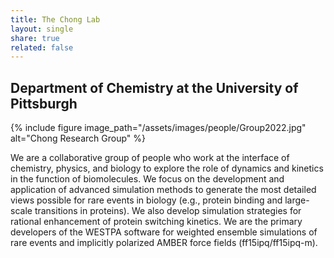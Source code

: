```yaml
---
title: The Chong Lab
layout: single
share: true
related: false
---
```

## Department of Chemistry at the University of Pittsburgh

{% include figure image_path="/assets/images/people/Group2022.jpg" alt="Chong Research Group" %}

We are a collaborative group of people who work at the interface of chemistry, physics, and biology to explore the role of dynamics and kinetics in the function of biomolecules. We focus on the development and application of advanced simulation methods to generate the most detailed views possible for rare events in biology (e.g., protein binding and large-scale transitions in proteins). We also develop simulation strategies for rational enhancement of protein switching kinetics. We are the primary developers of the WESTPA software for weighted ensemble simulations of rare events and implicitly polarized AMBER force fields (ff15ipq/ff15ipq-m).
